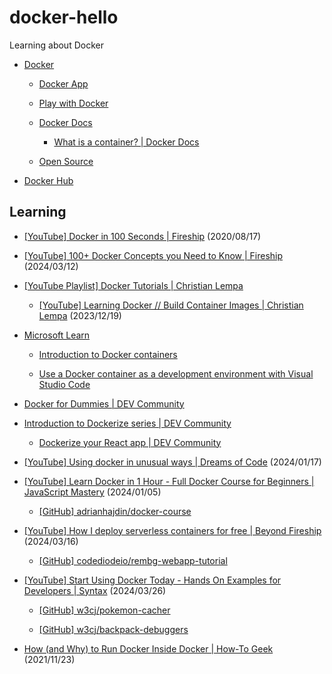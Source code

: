 # docker-hello

Learning about Docker

- [Docker](https://www.docker.com/)

  - [Docker App](https://www.docker.com/products/docker-app)

  - [Play with Docker](https://www.docker.com/play-with-docker)

  - [Docker Docs](https://docs.docker.com/)

    - [What is a container? | Docker Docs](https://docs.docker.com/guides/docker-concepts/the-basics/what-is-a-container/)

  - [Open Source](https://www.docker.com/community/open-source)

- [Docker Hub](https://hub.docker.com/)

## Learning

- [[YouTube] Docker in 100 Seconds | Fireship](https://www.youtube.com/watch?v=Gjnup-PuquQ) (2020/08/17)

- [[YouTube] 100+ Docker Concepts you Need to Know | Fireship](https://www.youtube.com/watch?v=rIrNIzy6U_g) (2024/03/12)

- [[YouTube Playlist] Docker Tutorials | Christian Lempa](https://www.youtube.com/playlist?list=PLj-2elZxVPZ8k8z6a2q6-J79Y-9BUQllW)

  - [[YouTube] Learning Docker // Build Container Images | Christian Lempa](https://www.youtube.com/watch?v=JDw3ZdQcv2g) (2023/12/19)

- [Microsoft Learn](https://docs.microsoft.com/en-us/learn/browse/?terms=docker)

  - [Introduction to Docker containers](https://docs.microsoft.com/en-us/learn/modules/intro-to-docker-containers/)

  - [Use a Docker container as a development environment with Visual Studio Code](https://docs.microsoft.com/en-us/learn/modules/use-docker-container-dev-env-vs-code/)

- [Docker for Dummies | DEV Community](https://dev.to/stevenmcgown/docker-for-dummies-2bff)

- [Introduction to Dockerize series | DEV Community](https://dev.to/karanpratapsingh/introduction-to-dockerize-series-28l1)

  - [Dockerize your React app | DEV Community](https://dev.to/karanpratapsingh/dockerize-your-react-app-4j2e)

- [[YouTube] Using docker in unusual ways | Dreams of Code](https://www.youtube.com/watch?v=zfNqp85g5JM) (2024/01/17)

- [[YouTube] Learn Docker in 1 Hour - Full Docker Course for Beginners | JavaScript Mastery](https://www.youtube.com/watch?v=GFgJkfScVNU) (2024/01/05)

  - [[GitHub] adrianhajdin/docker-course](https://github.com/adrianhajdin/docker-course)

- [[YouTube] How I deploy serverless containers for free | Beyond Fireship](https://www.youtube.com/watch?v=cw34KMPSt4k) (2024/03/16)

  - [[GitHub] codediodeio/rembg-webapp-tutorial](https://github.com/codediodeio/rembg-webapp-tutorial)

- [[YouTube] Start Using Docker Today - Hands On Examples for Developers | Syntax](https://www.youtube.com/watch?v=RHjXPN_h1YA) (2024/03/26)

  - [[GitHub] w3cj/pokemon-cacher](https://github.com/w3cj/pokemon-cacher/tree/with-docker-compose)

  - [[GitHub] w3cj/backpack-debuggers](https://github.com/w3cj/backpack-debuggers/tree/with-docker)

- [How (and Why) to Run Docker Inside Docker | How-To Geek](https://www.howtogeek.com/devops/how-and-why-to-run-docker-inside-docker/) (2021/11/23)

